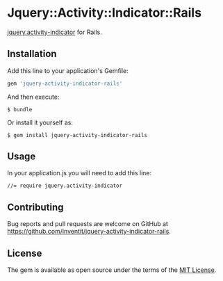 # Jquery::Activity::Indicator::Rails

[jquery.activity-indicator](https://gist.github.com/gourneau/3061879) for Rails.

## Installation

Add this line to your application's Gemfile:

```ruby
gem 'jquery-activity-indicator-rails'
```

And then execute:

    $ bundle

Or install it yourself as:

    $ gem install jquery-activity-indicator-rails

## Usage

In your application.js you will need to add this line:

```
//= require jquery.activity-indicator
```

## Contributing

Bug reports and pull requests are welcome on GitHub at https://github.com/inventit/jquery-activity-indicator-rails.

## License

The gem is available as open source under the terms of the [MIT License](https://opensource.org/licenses/MIT).
